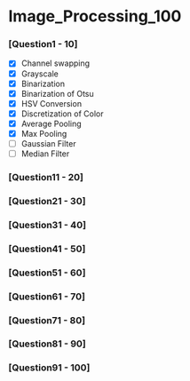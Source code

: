 # Image_Processing_100


### [Question1 - 10]

- [x] Channel swapping
- [x] Grayscale
- [x] Binarization
- [x] Binarization of Otsu
- [x] HSV Conversion
- [x] Discretization of Color
- [x] Average Pooling
- [x] Max Pooling
- [ ] Gaussian Filter
- [ ] Median Filter

### [Question11 - 20]



### [Question21 - 30]



### [Question31 - 40]



### [Question41 - 50]



### [Question51 - 60]



### [Question61 - 70]



### [Question71 - 80]



### [Question81 - 90]



### [Question91 - 100]